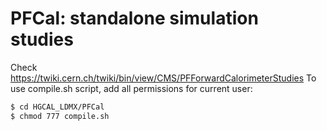# PFCal: standalone simulation studies

Check https://twiki.cern.ch/twiki/bin/view/CMS/PFForwardCalorimeterStudies
To use compile.sh script, add all permissions for current user:
```bash
$ cd HGCAL_LDMX/PFCal
$ chmod 777 compile.sh
```
